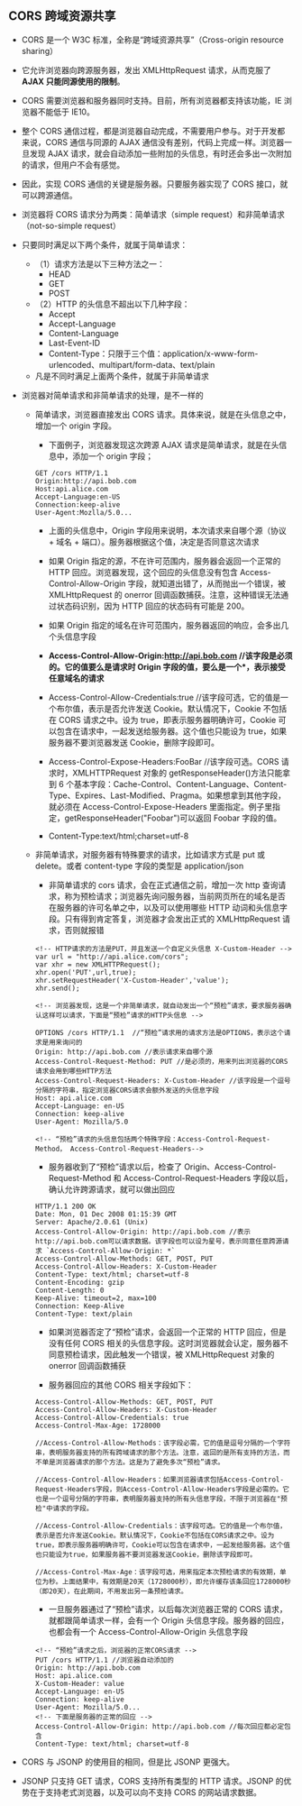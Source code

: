 ## CORS 跨域资源共享

- CORS 是一个 W3C 标准，全称是“跨域资源共享”（Cross-origin resource sharing）
- 它允许浏览器向跨源服务器，发出 XMLHttpRequest 请求，从而克服了**AJAX 只能同源使用的限制**。
- CORS 需要浏览器和服务器同时支持。目前，所有浏览器都支持该功能，IE 浏览器不能低于 IE10。
- 整个 CORS 通信过程，都是浏览器自动完成，不需要用户参与。对于开发都来说，CORS 通信与同源的 AJAX 通信没有差别，代码上完成一样。浏览器一旦发现 AJAX 请求，就会自动添加一些附加的头信息，有时还会多出一次附加的请求，但用户不会有感觉。
- 因此，实现 CORS 通信的关键是服务器。只要服务器实现了 CORS 接口，就可以跨源通信。

- 浏览器将 CORS 请求分为两类：简单请求（simple request）和非简单请求（not-so-simple request）

- 只要同时满足以下两个条件，就属于简单请求：

  - （1）请求方法是以下三种方法之一：
    - HEAD
    - GET
    - POST
  - （2）HTTP 的头信息不超出以下几种字段：
    - Accept
    - Accept-Language
    - Content-Language
    - Last-Event-ID
    - Content-Type：只限于三个值：application/x-www-form-urlencoded、multipart/form-data、text/plain
  - 凡是不同时满足上面两个条件，就属于非简单请求

- 浏览器对简单请求和非简单请求的处理，是不一样的

  - 简单请求，浏览器直接发出 CORS 请求。具体来说，就是在头信息之中，增加一个 origin 字段。

    - 下面例子，浏览器发现这次跨源 AJAX 请求是简单请求，就是在头信息中，添加一个 origin 字段；

    ```
    GET /cors HTTP/1.1
    Origin:http://api.bob.com
    Host:api.alice.com
    Accept-Language:en-US
    Connection:keep-alive
    User-Agent:Mozlla/5.0...
    ```

    - 上面的头信息中，Origin 字段用来说明，本次请求来自哪个源（协议 + 域名 + 端口）。服务器根据这个值，决定是否同意这次请求
    - 如果 Origin 指定的源，不在许可范围内，服务器会返回一个正常的 HTTP 回应。浏览器发现，这个回应的头信息没有包含 Access-Control-Allow-Origin 字段，就知道出错了，从而抛出一个错误，被 XMLHttpRequest 的 onerror 回调函数捕获。注意，这种错误无法通过状态码识别，因为 HTTP 回应的状态码有可能是 200。
    - 如果 Origin 指定的域名在许可范围内，服务器返回的响应，会多出几个头信息字段

    - **Access-Control-Allow-Origin:http://api.bob.com //该字段是必须的。它的值要么是请求时 Origin 字段的值，要么是一个\*，表示接受任意域名的请求**

    - Access-Control-Allow-Credentials:true //该字段可选，它的值是一个布尔值，表示是否允许发送 Cookie。默认情况下，Cookie 不包括在 CORS 请求之中。设为 true，即表示服务器明确许可，Cookie 可以包含在请求中，一起发送给服务器。这个值也只能设为 true，如果服务器不要浏览器发送 Cookie，删除字段即可。

    - Access-Control-Expose-Headers:FooBar //该字段可选。CORS 请求时，XMLHTTPRequest 对象的 getResponseHeader()方法只能拿到 6 个基本字段：Cache-Control、Content-Language、Content-Type、Expires、Last-Modified、Pragma。如果想拿到其他字段，就必须在 Access-Control-Expose-Headers 里面指定。例子里指定，getResponseHeader("Foobar")可以返回 Foobar 字段的值。

    - Content-Type:text/html;charset=utf-8

  - 非简单请求，对服务器有特殊要求的请求，比如请求方式是 put 或 delete。或者 content-type 字段的类型是 application/json

    - 非简单请求的 cors 请求，会在正式通信之前，增加一次 http 查询请求，称为预检请求；浏览器先询问服务器，当前网页所在的域名是否在服务器的许可名单之中，以及可以使用哪些 HTTP 动词和头信息字段。只有得到肯定答复，浏览器才会发出正式的 XMLHttpRequest 请求，否则就报错

    ```
    <!-- HTTP请求的方法是PUT，并且发送一个自定义头信息 X-Custom-Header -->
    var url = "http://api.alice.com/cors";
    var xhr = new XMLHTTPRequest();
    xhr.open('PUT',url,true);
    xhr.setRequestHeader('X-Custom-Header','value');
    xhr.send();

    <!-- 浏览器发现，这是一个非简单请求，就自动发出一个“预检”请求，要求服务器确认这样可以请求，下面是“预检”请求的HTTP头信息 -->

    OPTIONS /cors HTTP/1.1  //“预检”请求用的请求方法是OPTIONS，表示这个请求是用来询问的
    Origin: http://api.bob.com //表示请求来自哪个源
    Access-Control-Request-Method: PUT //是必须的，用来列出浏览器的CORS请求会用到哪些HTTP方法
    Access-Control-Request-Headers: X-Custom-Header //该字段是一个逗号分隔的字符串，指定浏览器CORS请求会额外发送的头信息字段
    Host: api.alice.com
    Accept-Language: en-US
    Connection: keep-alive
    User-Agent: Mozilla/5.0

    <!-- “预检”请求的头信息包括两个特殊字段：Access-Control-Request-Method， Access-Control-Request-Headers-->
    ```

    - 服务器收到了“预检”请求以后，检查了 Origin、Access-Control-Request-Method 和 Access-Control-Request-Headers 字段以后，确认允许跨源请求，就可以做出回应

    ```
    HTTP/1.1 200 OK
    Date: Mon, 01 Dec 2008 01:15:39 GMT
    Server: Apache/2.0.61 (Unix)
    Access-Control-Allow-Origin: http://api.bob.com //表示http://api.bob.com可以请求数据。该字段也可以设为星号，表示同意任意跨源请求 `Access-Control-Allow-Origin: *`
    Access-Control-Allow-Methods: GET, POST, PUT
    Access-Control-Allow-Headers: X-Custom-Header
    Content-Type: text/html; charset=utf-8
    Content-Encoding: gzip
    Content-Length: 0
    Keep-Alive: timeout=2, max=100
    Connection: Keep-Alive
    Content-Type: text/plain
    ```

    - 如果浏览器否定了“预检”请求，会返回一个正常的 HTTP 回应，但是没有任何 CORS 相关的头信息字段。这时浏览器就会认定，服务器不同意预检请求，因此触发一个错误，被 XMLHttpRequest 对象的 onerror 回调函数捕获

    - 服务器回应的其他 CORS 相关字段如下：

    ```
    Access-Control-Allow-Methods: GET, POST, PUT
    Access-Control-Allow-Headers: X-Custom-Header
    Access-Control-Allow-Credentials: true
    Access-Control-Max-Age: 1728000

    //Access-Control-Allow-Methods：该字段必需，它的值是逗号分隔的一个字符串，表明服务器支持的所有跨域请求的那个方法。注意，返回的是所有支持的方法，而不单是浏览器请求的那个方法。这是为了避免多次“预检”请求。

    //Access-Control-Allow-Headers：如果浏览器请求包括Access-Control-Request-Headers字段，则Access-Control-Allow-Headers字段是必需的。它也是一个逗号分隔的字符串，表明服务器支持的所有头信息字段，不限于浏览器在"预检"中请求的字段。

    //Access-Control-Allow-Credentials：该字段可选。它的值是一个布尔值，表示是否允许发送Cookie。默认情况下，Cookie不包括在CORS请求之中。设为true，即表示服务器明确许可，Cookie可以包含在请求中，一起发给服务器。这个值也只能设为true，如果服务器不要浏览器发送Cookie，删除该字段即可。

    //Access-Control-Max-Age：该字段可选，用来指定本次预检请求的有效期，单位为秒。上面结果中，有效期是20天（1728000秒），即允许缓存该条回应1728000秒（即20天），在此期间，不用发出另一条预检请求。
    ```

    - 一旦服务器通过了“预检”请求，以后每次浏览器正常的 CORS 请求，就都跟简单请求一样，会有一个 Origin 头信息字段。服务器的回应，也都会有一个 Access-Control-Allow-Origin 头信息字段

    ```
    <!-- “预检”请求之后，浏览器的正常CORS请求 -->
    PUT /cors HTTP/1.1 //浏览器自动添加的
    Origin: http://api.bob.com
    Host: api.alice.com
    X-Custom-Header: value
    Accept-Language: en-US
    Connection: keep-alive
    User-Agent: Mozilla/5.0...
    <!-- 下面是服务器的正常的回应 -->
    Access-Control-Allow-Origin: http://api.bob.com //每次回应都必定包含
    Content-Type: text/html; charset=utf-8
    ```

- CORS 与 JSONP 的使用目的相同，但是比 JSONP 更强大。
- JSONP 只支持 GET 请求，CORS 支持所有类型的 HTTP 请求。JSONP 的优势在于支持老式浏览器，以及可以向不支持 CORS 的网站请求数据。
